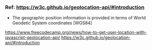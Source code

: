 ### Ref: https://w3c.github.io/geolocation-api/#introduction

- The geographic position information is provided in terms of World Geodetic System coordinates [WGS84]

https://www.freecodecamp.org/news/how-to-get-user-location-with-javascript-geolocation-api/
https://w3c.github.io/geolocation-api/#introduction
